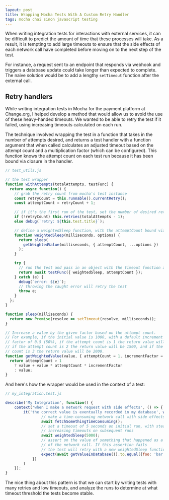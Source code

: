 ```yaml
---
layout: post
title: Wrapping Mocha Tests With A Custom Retry Handler
tags: mocha chai sinon javascript testing
---
```


When writing integration tests for interactions with external services, it can be difficult to predict the amount of time that these processes will take. As a result, it is tempting to add large timeouts to ensure that the side effects of each network call have completed before moving on to the next step of the test.

For instance, a request sent to an endpoint that responds via webhook and triggers a database update could take longer than expected to complete. The naive solution would be to add a lengthy `setTimeout` function after the external call.

## Retry handlers

While writing integration tests in Mocha for the payment platform at Change.org, I helped develop a method that would allow us to avoid the use of these heavy-handed timeouts. We wanted to be able to retry the test if it failed, using increasing timeouts calculated on each run.

The technique involved wrapping the test in a function that takes in the number of attempts desired, and returns a test handler with a function argument that when called calculates an adjusted timeout based on the attempt count and a multiplication factor (which can be configured). This function knows the attempt count on each test run because it has been bound via closure in the handler.

```js
// test_utils.js

// the test wrapper
function withAttempts(totalAttempts, testFunc) {
  return async function() {
    // grab the retry count from mocha's test instance
    const retryCount = this.runnable().currentRetry();
    const attemptCount = retryCount + 1;

    // if it's the first run of the test, set the number of desired retries.
    if (!retryCount) this.retries(totalAttempts - 1);
    else debug(`retry: ${this.test.title}`);

    // define a weightedSleep function, with the attemptCount bound via closure
    function weightedSleep(milliseconds, options) {
      return sleep(
        getWeightedValue(milliseconds, { attemptCount, ...options })
      );
    }

    try {
      // run the test and pass in an object with the timeout function and the attempt count
      return await testFunc({ weightedSleep, attemptCount });
    } catch (e) {
      debug(`error: ${e}`);
      // throwing the caught error will retry the test
      throw e;
    }
  };
}

function sleep(milliseconds) {
  return new Promise(resolve => setTimeout(resolve, milliseconds));
}

// Increase a value by the given factor based on the attempt count.
// For example, if the initial value is 1000, with a default increment
// factor of 0.5 (50%), if the attempt count is 1 the return value will be 1000,
// if the attempt count is 2 the return value will be 1500, and if the attempt
// count is 3 the return value will be 2000.
function getWeightedValue(value, { attemptCount = 1, incrementFactor = 0.5 }) {
  return attemptCount > 1
    ? value + value * attemptCount * incrementFactor
    : value;
}
```

And here's how the wrapper would be used in the context of a test:

```js
// my_integration.test.js

describe('My Integration', function() {
    context('when I make a network request with side effects', () => {
        it('the correct value is eventually recorded in my database', withAttempts(3, async ({ weightedSleep }) => {
                // make a time-consuming network call with side effects
                await fetchSomethingTimeConsuming();
                // set a timeout of 5 seconds on initial run, with steadily
                // increasing timeouts on subsequent runs
                await weightedSleep(5000);
                // assert on the value of something that happened as a side effect
                // of the network call. If this assertion fails
                // the test will retry with a new weightedSleep function
                expect(await getValueInDatabase()).to.equal({foo: 'bar'})
            })
        )
    });
}
```

The nice thing about this pattern is that we can start by writing tests with many retries and low timeouts, and analyze the runs to determine at what timeout threshold the tests become stable.
